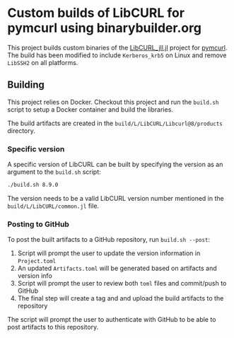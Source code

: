 # Custom builds of LibCURL for pymcurl using binarybuilder.org 

This project builds custom binaries of the [LibCURL_jll.jl](https://github.com/JuliaBinaryWrappers/LibCURL_jll.jl/)
project for [pymcurl](https://github.com/genotrance/mcurl). The build has been modified to include `Kerberos_krb5`
on Linux and remove `LibSSH2` on all platforms.

## Building

This project relies on Docker. Checkout this project and run the `build.sh`
script to setup a Docker container and build the libraries.

The build artifacts are created in the `build/L/LibCURL/Libcurl@8/products`
directory.

### Specific version

A specific version of LibCURL can be built by specifying the version as an
argument to the `build.sh` script:

```bash
./build.sh 8.9.0
```

The version needs to be a valid LibCURL version number mentioned in the
`build/L/LibCURL/common.jl` file.

### Posting to GitHub

To post the built artifacts to a GitHub repository, run `build.sh --post`:

1. Script will prompt the user to update the version information in `Project.toml`
2. An updated `Artifacts.toml` will be generated based on artifacts and version info
3. Script will prompt the user to review both `toml` files and commit/push to GitHub
4. The final step will create a tag and and upload the build artifacts to the repository

The script will prompt the user to authenticate with GitHub to be able to post
artifacts to this repository.
